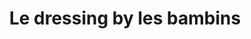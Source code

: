 ---
title: "Le dressing by les bambins"
url: /cherbourg-en-cotentin/le-dressing-by-les-bambins/
shop: vêtements
---